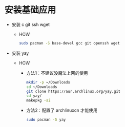 # 安装基础应用

* 安装 c git ssh wget

  * HOW

    ``` sh
    sudo pacman -S base-devel gcc git openssh wget
    ```

* 安装 yay

  * HOW

    * 方法1：不建议没魔法上网的使用

      ``` sh
      mkdir -p ~/Downloads
      cd ~/Downloads
      git clone https://aur.archlinux.org/yay.git
      cd yay/
      makepkg -si
      ```

    * 方法2：配置了 archlinuxcn 才能使用

      ``` sh
      sudo pacman -S yay
      ```
